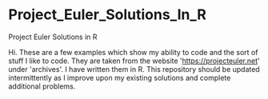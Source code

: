 # Project_Euler_Solutions_In_R
Project Euler Solutions in R

Hi. These are a few examples which show my ability to code and the sort of stuff I like to code. 
They are taken from the website 'https://projecteuler.net' under 'archives'. I have written them in R.
This repository should be updated intermittently as I improve upon my existing solutions and complete additional problems.
